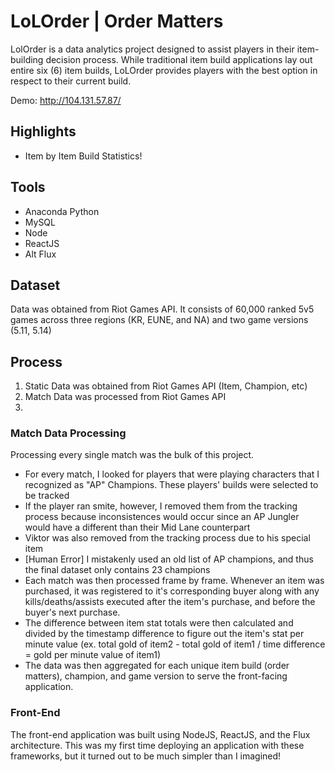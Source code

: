 # LoLOrder | Order Matters
LolOrder is a data analytics project designed to assist players in their item-building decision process.  While traditional item build applications lay out entire six (6) item builds, LoLOrder provides players with the best option in respect to their current build.

Demo: http://104.131.57.87/

## Highlights
- Item by Item Build Statistics!

## Tools
- Anaconda Python 
- MySQL 
- Node
- ReactJS
- Alt Flux

## Dataset
Data was obtained from Riot Games API.  It consists of 60,000 ranked 5v5 games across three regions (KR, EUNE, and NA) and two game versions (5.11, 5.14)

## Process
1. Static Data was obtained from Riot Games API (Item, Champion, etc)
2. Match Data was processed from Riot Games API
3.

### Match Data Processing
Processing every single match was the bulk of this project.  
- For every match, I looked for players that were playing characters that I recognized as "AP" Champions. These players' builds were selected to be tracked
- If the player ran smite, however, I removed them from the tracking process because inconsistences would occur since an AP Jungler would have a different than their Mid Lane counterpart
- Viktor was also removed from the tracking process due to his special item
- [Human Error] I mistakenly used an old list of AP champions, and thus the final dataset only contains 23 champions
- Each match was then processed frame by frame.  Whenever an item was purchased, it was registered to it's corresponding buyer along with any kills/deaths/assists executed after the item's purchase, and before the buyer's next purchase.
- The difference between item stat totals were then calculated and divided by the timestamp difference to figure out the item's stat per minute value (ex. total gold of item2 - total gold of item1 / time difference = gold per minute value of item1)
- The data was then aggregated for each unique item build (order matters), champion, and game version to serve the front-facing application.

### Front-End
The front-end application was built using NodeJS, ReactJS, and the Flux architecture. This was my first time deploying an application with these frameworks, but it turned out to be much simpler than I imagined!
